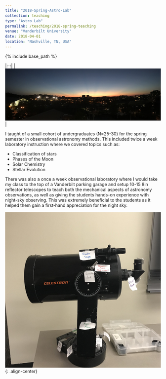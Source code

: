 ```yaml
---
title: "2018-Spring-Astro-Lab"
collection: teaching
type: "Astro Lab"
permalink: /teaching/2018-spring-teaching
venue: "Vanderbilt University"
date: 2018-04-01
location: "Nashville, TN, USA"
---
```

{% include base_path %}

|:-:|
|![Nashville Sunset](/images/nashville_sunset_pano.jpg "Sunset Panorama of Nashville")|

I taught of a small cohort of undergraduates (N=25-30) for the spring semester in observational astronomy methods. This included twice a week laboratory instruction where we covered topics such as:

* Classification of stars
* Phases of the Moon
* Solar Chemistry
* Stellar Evolution

There was also a once a week observational laboratory where I would take my class to the top of a Vanderbilt parking garage and setup 10-15 8in reflector telescopes to teach both the mechanical aspects of astronomy observations, as well as giving the students hands-on experience with night-sky observing. This was extremely beneficial to the students as it helped them gain a first-hand appreciation for the night sky. 


![Labeled Telescope](/images/labeled_celestron_telescope.jpg "labeled telescope"){: .align-center}